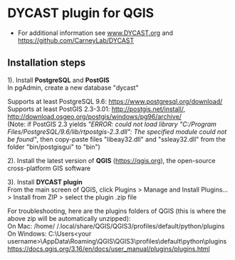 # DYCAST plugin for QGIS

* For additional information see www.DYCAST.org and https://github.com/CarneyLab/DYCAST

## Installation steps

1). Install **PostgreSQL** and **PostGIS**<br>
In pgAdmin, create a new database "dycast"<br>

Supports at least PostgreSQL 9.6: https://www.postgresql.org/download/<br>
Supports at least PostGIS 2.3-3.01: http://postgis.net/install/, http://download.osgeo.org/postgis/windows/pg96/archive/<br>
(Note: if PostGIS 2.3 yields <i>"ERROR: could not load library "C:/Program Files/PostgreSQL/9.6/lib/rtpostgis-2.3.dll": The specified module could not be found"</i>, then copy-paste files "libeay32.dll" and "ssleay32.dll" from the folder "bin/postgisgui" to "bin")

2). Install the latest version of **QGIS** (https://qgis.org), the open-source cross-platform GIS software<br>

3). Install **DYCAST plugin**<br>
From the main screen of QGIS, click Plugins > Manage and Install Plugins... > Install from ZIP > select the plugin .zip file

For troubleshooting, here are the plugins folders of QGIS (this is where the above zip will be automatically unzipped):<br>
On Mac: /home/<your username> /.local/share/QGIS/QGIS3/profiles/default/python/plugins<br>
On Windows: C:\Users\<your username>\AppData\Roaming\QGIS\QGIS3\profiles\default\python\plugins<br>
https://docs.qgis.org/3.16/en/docs/user_manual/plugins/plugins.html
